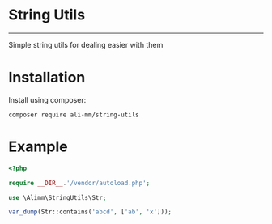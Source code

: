 # String Utils

---

Simple string utils for dealing easier with them

# Installation

Install using composer:

```
composer require ali-mm/string-utils
```

# Example

```php
<?php

require __DIR__.'/vendor/autoload.php';

use \Alimm\StringUtils\Str;

var_dump(Str::contains('abcd', ['ab', 'x']));
```